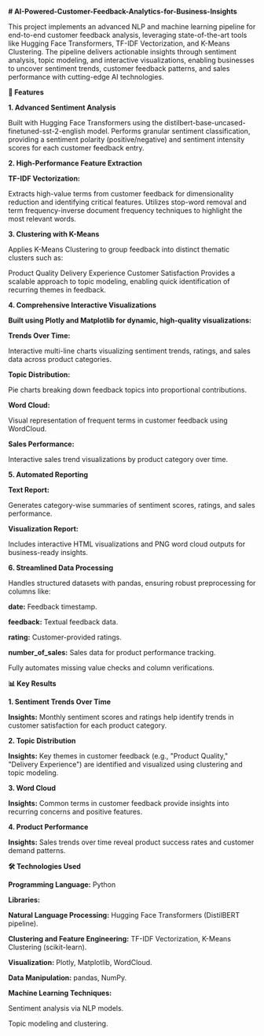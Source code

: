 **# AI-Powered-Customer-Feedback-Analytics-for-Business-Insights**

This project implements an advanced NLP and machine learning pipeline for end-to-end customer feedback analysis, leveraging state-of-the-art tools like Hugging Face Transformers, TF-IDF Vectorization, and K-Means Clustering. The pipeline delivers actionable insights through sentiment analysis, topic modeling, and interactive visualizations, enabling businesses to uncover sentiment trends, customer feedback patterns, and sales performance with cutting-edge AI technologies.

**🚀 Features**

**1. Advanced Sentiment Analysis**

Built with Hugging Face Transformers using the distilbert-base-uncased-finetuned-sst-2-english model.
Performs granular sentiment classification, providing a sentiment polarity (positive/negative) and sentiment intensity scores for each customer feedback entry.

**2. High-Performance Feature Extraction**

**TF-IDF Vectorization:**

Extracts high-value terms from customer feedback for dimensionality reduction and identifying critical features.
Utilizes stop-word removal and term frequency-inverse document frequency techniques to highlight the most relevant words.

**3. Clustering with K-Means**

Applies K-Means Clustering to group feedback into distinct thematic clusters such as:

Product Quality
Delivery Experience
Customer Satisfaction
Provides a scalable approach to topic modeling, enabling quick identification of recurring themes in feedback.

**4. Comprehensive Interactive Visualizations**

**Built using Plotly and Matplotlib for dynamic, high-quality visualizations:**

**Trends Over Time:**

Interactive multi-line charts visualizing sentiment trends, ratings, and sales data across product categories.

**Topic Distribution:**

Pie charts breaking down feedback topics into proportional contributions.

**Word Cloud:**

Visual representation of frequent terms in customer feedback using WordCloud.

**Sales Performance:**

Interactive sales trend visualizations by product category over time.

**5. Automated Reporting**

**Text Report:**

Generates category-wise summaries of sentiment scores, ratings, and sales performance.

**Visualization Report:**

Includes interactive HTML visualizations and PNG word cloud outputs for business-ready insights.

**6. Streamlined Data Processing**

Handles structured datasets with pandas, ensuring robust preprocessing for columns like:

**date:** Feedback timestamp.

**feedback:** Textual feedback data.

**rating:** Customer-provided ratings.

**number_of_sales:** Sales data for product performance tracking.

Fully automates missing value checks and column verifications.



**📊 Key Results**

**1. Sentiment Trends Over Time**

**Insights:** Monthly sentiment scores and ratings help identify trends in customer satisfaction for each product category.

**2. Topic Distribution**

**Insights:** Key themes in customer feedback (e.g., "Product Quality," "Delivery Experience") are identified and visualized using clustering and topic modeling.

**3. Word Cloud**

**Insights:** Common terms in customer feedback provide insights into recurring concerns and positive features.

**4. Product Performance**

**Insights:** Sales trends over time reveal product success rates and customer demand patterns.


**🛠️ Technologies Used**

**Programming Language:** Python

**Libraries:**

**Natural Language Processing:** Hugging Face Transformers (DistilBERT pipeline).

**Clustering and Feature Engineering:** TF-IDF Vectorization, K-Means Clustering (scikit-learn).

**Visualization:** Plotly, Matplotlib, WordCloud.

**Data Manipulation:** pandas, NumPy.

**Machine Learning Techniques:**

Sentiment analysis via NLP models.

Topic modeling and clustering.

